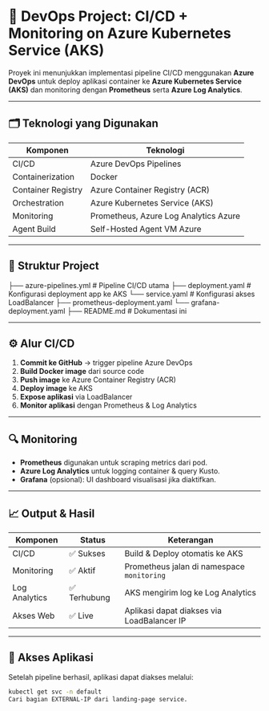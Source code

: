 # 🚀 DevOps Project: CI/CD + Monitoring on Azure Kubernetes Service (AKS)

Proyek ini menunjukkan implementasi pipeline CI/CD menggunakan **Azure DevOps** untuk deploy aplikasi container ke **Azure Kubernetes Service (AKS)** dan monitoring dengan **Prometheus** serta **Azure Log Analytics**.

---

## 🗂️ Teknologi yang Digunakan

| Komponen           | Teknologi                             |
|--------------------|---------------------------------------|
| CI/CD              | Azure DevOps Pipelines                |
| Containerization   | Docker                                |
| Container Registry | Azure Container Registry (ACR)        |
| Orchestration      | Azure Kubernetes Service (AKS)        |
| Monitoring         | Prometheus, Azure Log Analytics Azure |
| Agent Build        | Self-Hosted Agent VM Azure            |
 
---

## 🧱 Struktur Project

├── azure-pipelines.yml # Pipeline CI/CD utama
├── deployment.yaml # Konfigurasi deployment app ke AKS
└── service.yaml # Konfigurasi akses LoadBalancer
├── prometheus-deployment.yaml
└── grafana-deployment.yaml
├── README.md # Dokumentasi ini


---

## ⚙️ Alur CI/CD

1. **Commit ke GitHub** → trigger pipeline Azure DevOps
2. **Build Docker image** dari source code
3. **Push image** ke Azure Container Registry (ACR)
4. **Deploy image** ke AKS
5. **Expose aplikasi** via LoadBalancer
6. **Monitor aplikasi** dengan Prometheus & Log Analytics

---

## 🔍 Monitoring

- **Prometheus** digunakan untuk scraping metrics dari pod.
- **Azure Log Analytics** untuk logging container & query Kusto.
- **Grafana** (opsional): UI dashboard visualisasi jika diaktifkan.

---

## 📈 Output & Hasil

| Komponen      | Status       | Keterangan                            |
|---------------|--------------|----------------------------------------|
| CI/CD         | ✅ Sukses     | Build & Deploy otomatis ke AKS        |
| Monitoring    | ✅ Aktif      | Prometheus jalan di namespace `monitoring` |
| Log Analytics | ✅ Terhubung | AKS mengirim log ke Log Analytics      |
| Akses Web     | ✅ Live       | Aplikasi dapat diakses via LoadBalancer IP |

---

## 🏁 Akses Aplikasi

Setelah pipeline berhasil, aplikasi dapat diakses melalui:

```bash
kubectl get svc -n default
Cari bagian EXTERNAL-IP dari landing-page service.